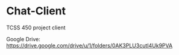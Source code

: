 # Chat-Client
TCSS 450 project client

Google Drive:
https://drive.google.com/drive/u/1/folders/0AK3PLU3cutI4Uk9PVA
